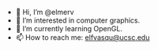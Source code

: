 - 👋 Hi, I’m @elmerv
- 👀 I’m interested in computer graphics.
- 🌱 I’m currently learning OpenGL.
- 📫 How to reach me: elfvasqu@ucsc.edu

<!---
elmerv/elmerv is a ✨ special ✨ repository because its `README.md` (this file) appears on your GitHub profile.
You can click the Preview link to take a look at your changes.
--->
